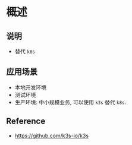 # 概述

## 说明

- 替代 `k8s`

## 应用场景

- 本地开发环境
- 测试环境
- 生产环境: 中小规模业务, 可以使用 `k3s` 替代 `k8s`.

## Reference

- <https://github.com/k3s-io/k3s>
